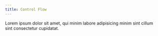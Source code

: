 ```yaml
---
title: Control Flow
---
```


Lorem ipsum dolor sit amet, qui minim labore adipisicing minim sint cillum sint consectetur cupidatat.
